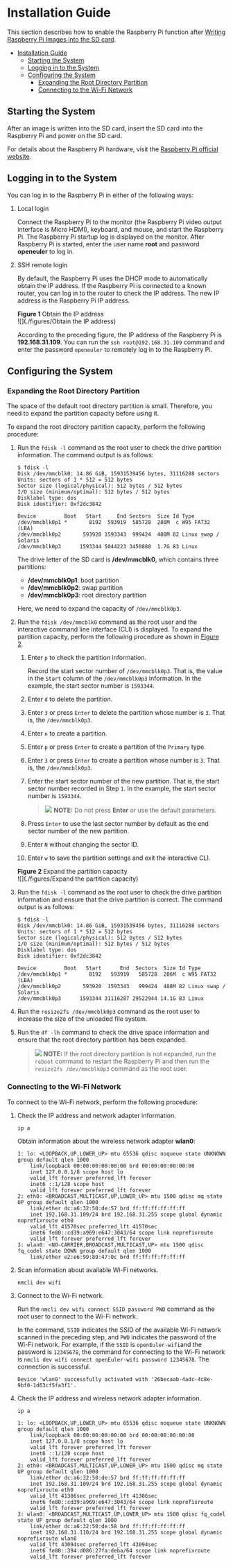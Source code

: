 # Installation Guide

This section describes how to enable the Raspberry Pi function after [Writing Raspberry Pi Images into the SD card](./Installation-Modes1.md).

<!-- TOC -->
- [Installation Guide](#installation-guide)
    - [Starting the System](#starting-the-system)
    - [Logging in to the System](#logging-in-to-the-system)
    - [Configuring the System](#configuring-the-system)
        - [Expanding the Root Directory Partition](#expanding-the-root-directory-partition)
        - [Connecting to the Wi-Fi Network](#connecting-to-the-wi-fi-network)

<!-- /TOC -->
## Starting the System

After an image is written into the SD card, insert the SD card into the Raspberry Pi and power on the SD card.

For details about the Raspberry Pi hardware, visit the [Raspberry Pi official website](https://www.raspberrypi.org/).

## Logging in to the System

You can log in to the Raspberry Pi in either of the following ways:

1. Local login

   Connect the Raspberry Pi to the monitor (the Raspberry Pi video output interface is Micro HDMI), keyboard, and mouse, and start the Raspberry Pi. The Raspberry Pi startup log is displayed on the monitor. After Raspberry Pi is started, enter the user name **root** and password **openeuler** to log in.

2. SSH remote login

   By default, the Raspberry Pi uses the DHCP mode to automatically obtain the IP address. If the Raspberry Pi is connected to a known router, you can log in to the router to check the IP address. The new IP address is the Raspberry Pi IP address.

   **Figure 1** Obtain the IP address<a name="zh-cn_topic_0151920806_f6ff7658b349942ea87f4521c0256c313"></a>  
   ![](./figures/Obtain the IP address)

   According to the preceding figure, the IP address of the Raspberry Pi is **192.168.31.109**. You can run the `ssh root@192.168.31.109` command and enter the password `openeuler` to remotely log in to the Raspberry Pi.

## Configuring the System

### Expanding the Root Directory Partition

The space of the default root directory partition is small. Therefore, you need to expand the partition capacity before using it.

To expand the root directory partition capacity, perform the following procedure:

1. Run the `fdisk -l` command as the root user to check the drive partition information. The command output is as follows:

   ```shell
   $ fdisk -l
   Disk /dev/mmcblk0: 14.86 GiB, 15931539456 bytes, 31116288 sectors
   Units: sectors of 1 * 512 = 512 bytes
   Sector size (logical/physical): 512 bytes / 512 bytes
   I/O size (minimum/optimal): 512 bytes / 512 bytes
   Disklabel type: dos
   Disk identifier: 0xf2dc3842
   
   Device         Boot   Start     End Sectors  Size Id Type
   /dev/mmcblk0p1 *       8192  593919  585728  286M  c W95 FAT32 (LBA)
   /dev/mmcblk0p2       593920 1593343  999424  488M 82 Linux swap / Solaris
   /dev/mmcblk0p3      1593344 5044223 3450880  1.7G 83 Linux
   ```

   The drive letter of the SD card is **/dev/mmcblk0**, which contains three partitions:

   - **/dev/mmcblk0p1**: boot partition
   - **/dev/mmcblk0p2**: swap partition
   - **/dev/mmcblk0p3**: root directory partition

   Here, we need to expand the capacity of `/dev/mmcblk0p3`.

2. Run the `fdisk /dev/mmcblk0` command as the root user and the interactive command line interface (CLI) is displayed. To expand the partition capacity, perform the following procedure as shown in [Figure 2](#zh-cn_topic_0151920806_f6ff7658b349942ea87f4521c0256c315).

   1. Enter `p` to check the partition information.

      Record the start sector number of `/dev/mmcblk0p3`. That is, the value in the `Start` column of the `/dev/mmcblk0p3` information. In the example, the start sector number is `1593344`.

   2. Enter `d` to delete the partition.

   3. Enter `3` or press `Enter` to delete the partition whose number is `3`. That is, the `/dev/mmcblk0p3`.

   4. Enter `n` to create a partition.

   5. Enter `p` or press `Enter` to create a partition of the `Primary` type.

   6. Enter `3` or press `Enter` to create a partition whose number is `3`. That is, the `/dev/mmcblk0p3`.

   7. Enter the start sector number of the new partition. That is, the start sector number recorded in Step `1`. In the example, the start sector number is `1593344`.

      > ![](./public_sys-resources/icon-notice.gif) **NOTE:**
Do not press **Enter** or use the default parameters.

   8. Press `Enter` to use the last sector number by default as the end sector number of the new partition.

   9. Enter `N` without changing the sector ID.

   10. Enter `w` to save the partition settings and exit the interactive CLI.

   **Figure 2** Expand the partition capacity<a name="zh-cn_topic_0151920806_f6ff7658b349942ea87f4521c0256c315"></a>  
![](./figures/Expand the partition capacity)

3. Run the `fdisk -l` command as the root user to check the drive partition information and ensure that the drive partition is correct. The command output is as follows:

   ```shell
   $ fdisk -l
   Disk /dev/mmcblk0: 14.86 GiB, 15931539456 bytes, 31116288 sectors
   Units: sectors of 1 * 512 = 512 bytes
   Sector size (logical/physical): 512 bytes / 512 bytes
   I/O size (minimum/optimal): 512 bytes / 512 bytes
   Disklabel type: dos
   Disk identifier: 0xf2dc3842
   
   Device         Boot   Start      End  Sectors  Size Id Type
   /dev/mmcblk0p1 *       8192   593919   585728  286M  c W95 FAT32 (LBA)
   /dev/mmcblk0p2       593920  1593343   999424  488M 82 Linux swap / Solaris
   /dev/mmcblk0p3      1593344 31116287 29522944 14.1G 83 Linux
   ```

4. Run the `resize2fs /dev/mmcblk0p3` command as the root user to increase the size of the unloaded file system.

5. Run the `df -lh` command to check the drive space information and ensure that the root directory partition has been expanded.

   > ![](./public_sys-resources/icon-notice.gif) **NOTE:**
If the root directory partition is not expanded, run the `reboot` command to restart the Raspberry Pi and then run the `resize2fs /dev/mmcblk0p3` command as the root user.

### Connecting to the Wi-Fi Network

To connect to the Wi-Fi network, perform the following procedure:

1. Check the IP address and network adapter information.

   `ip a`

   Obtain information about the wireless network adapter **wlan0**:

   ```console
   1: lo: <LOOPBACK,UP,LOWER_UP> mtu 65536 qdisc noqueue state UNKNOWN group default qlen 1000
       link/loopback 00:00:00:00:00:00 brd 00:00:00:00:00:00
       inet 127.0.0.1/8 scope host lo
       valid_lft forever preferred_lft forever
       inet6 ::1/128 scope host
       valid_lft forever preferred_lft forever
   2: eth0: <BROADCAST,MULTICAST,UP,LOWER_UP> mtu 1500 qdisc mq state UP group default qlen 1000
       link/ether dc:a6:32:50:de:57 brd ff:ff:ff:ff:ff:ff
       inet 192.168.31.109/24 brd 192.168.31.255 scope global dynamic noprefixroute eth0
       valid_lft 41570sec preferred_lft 41570sec
       inet6 fe80::cd39:a969:e647:3043/64 scope link noprefixroute
       valid_lft forever preferred_lft forever
   3: wlan0: <NO-CARRIER,BROADCAST,MULTICAST,UP> mtu 1500 qdisc fq_codel state DOWN group default qlen 1000
       link/ether e2:e6:99:89:47:0c brd ff:ff:ff:ff:ff:ff
   ```

2. Scan information about available Wi-Fi networks.

   `nmcli dev wifi`

3. Connect to the Wi-Fi network.

   Run the `nmcli dev wifi connect SSID password PWD` command as the root user to connect to the Wi-Fi network.

   In the command, `SSID` indicates the SSID of the available Wi-Fi network scanned in the preceding step, and `PWD` indicates the password of the Wi-Fi network. For example, if the `SSID` is `openEuler-wifi`and the password is `12345678`, the command for connecting to the Wi-Fi network is `nmcli dev wifi connect openEuler-wifi password 12345678`. The connection is successful.

   ```console
   Device 'wlan0' successfully activated with '26becaab-4adc-4c8e-9bf0-1d63cf5fa3f1'.
   ```

4. Check the IP address and wireless network adapter information.

   `ip a`

   ```console
   1: lo: <LOOPBACK,UP,LOWER_UP> mtu 65536 qdisc noqueue state UNKNOWN group default qlen 1000
       link/loopback 00:00:00:00:00:00 brd 00:00:00:00:00:00
       inet 127.0.0.1/8 scope host lo
       valid_lft forever preferred_lft forever
       inet6 ::1/128 scope host
       valid_lft forever preferred_lft forever
   2: eth0: <BROADCAST,MULTICAST,UP,LOWER_UP> mtu 1500 qdisc mq state UP group default qlen 1000
       link/ether dc:a6:32:50:de:57 brd ff:ff:ff:ff:ff:ff
       inet 192.168.31.109/24 brd 192.168.31.255 scope global dynamic noprefixroute eth0
       valid_lft 41386sec preferred_lft 41386sec
       inet6 fe80::cd39:a969:e647:3043/64 scope link noprefixroute
       valid_lft forever preferred_lft forever
   3: wlan0: <BROADCAST,MULTICAST,UP,LOWER_UP> mtu 1500 qdisc fq_codel state UP group default qlen 1000
       link/ether dc:a6:32:50:de:58 brd ff:ff:ff:ff:ff:ff
       inet 192.168.31.110/24 brd 192.168.31.255 scope global dynamic noprefixroute wlan0
       valid_lft 43094sec preferred_lft 43094sec
       inet6 fe80::394:d086:27fa:deba/64 scope link noprefixroute
       valid_lft forever preferred_lft forever
   ```
